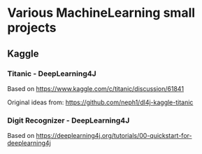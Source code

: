 # Various MachineLearning small projects

## Kaggle

### Titanic - DeepLearning4J

Based on https://www.kaggle.com/c/titanic/discussion/61841

Original ideas from: https://github.com/neph1/dl4j-kaggle-titanic

### Digit Recognizer - DeepLearning4J

Based on https://deeplearning4j.org/tutorials/00-quickstart-for-deeplearning4j

